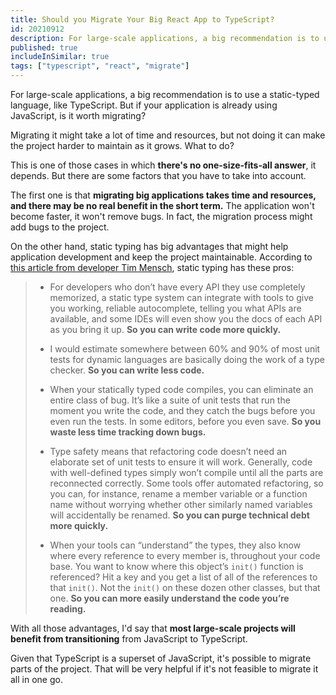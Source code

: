```yaml
---
title: Should you Migrate Your Big React App to TypeScript?
id: 20210912
description: For large-scale applications, a big recommendation is to use a static-typed language, like TypeScript. But if your application is already using JavaScript, is it worth migrating?
published: true
includeInSimilar: true
tags: ["typescript", "react", "migrate"]
---
```

For large-scale applications, a big recommendation is to use a static-typed language, like TypeScript. But if your application is already using JavaScript, is it worth migrating?

Migrating it might take a lot of time and resources, but not doing it can make the project harder to maintain as it grows. What to do?

This is one of those cases in which **there's no one-size-fits-all answer**, it depends. But there are some factors that you have to take into account.

The first one is that **migrating big applications takes time and resources, and there may be no real benefit in the short term.** The application won't become faster, it won't remove bugs. In fact, the migration process might add bugs to the project.

On the other hand, static typing has big advantages that might help application development and keep the project maintainable. According to [this article from developer Tim Mensch](https://realmensch.org/2017/01/03/static-types-considered-helpful/), static typing has these pros:

> * For developers who don’t have every API they use completely memorized, a static type system can integrate with tools to give you working, reliable autocomplete, telling you what APIs are available, and some IDEs will even show you the docs of each API as you bring it up. **So you can write code more quickly.**
>
> * I would estimate somewhere between 60% and 90% of most unit tests for dynamic languages are basically doing the work of a type checker. **So you can write less code.**
>
> * When your statically typed code compiles, you can eliminate an entire class of bug. It’s like a suite of unit tests that run the moment you write the code, and they catch the bugs before you even run the tests. In some editors, before you even save. **So you waste less time tracking down bugs.**
>
> * Type safety means that refactoring code doesn’t need an elaborate set of unit tests to ensure it will work. Generally, code with well-defined types simply won’t compile until all the parts are reconnected correctly. Some tools offer automated refactoring, so you can, for instance, rename a member variable or a function name without worrying whether other similarly named variables will accidentally be renamed. **So you can purge technical debt more quickly.**
>
> * When your tools can “understand” the types, they also know where every reference to every member is, throughout your code base. You want to know where this object’s `init()` function is referenced? Hit a key and you get a list of all of the references to that `init()`. Not the `init()` on these dozen other classes, but that one. **So you can more easily understand the code you’re reading.**

With all those advantages, I'd say that **most large-scale projects will benefit from transitioning** from JavaScript to TypeScript.

Given that TypeScript is a superset of JavaScript, it's possible to migrate parts of the project. That will be very helpful if it's not feasible to migrate it all in one go.